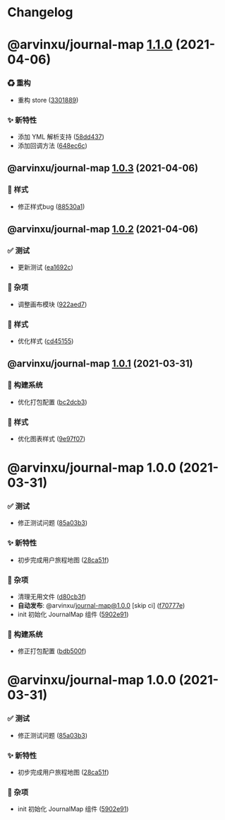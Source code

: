 # Changelog

# @arvinxu/journal-map [1.1.0](https://github.com/arvinxx/components/compare/@arvinxu/journal-map@1.0.3...@arvinxu/journal-map@1.1.0) (2021-04-06)


### ♻ 重构

* 重构 store ([3301889](https://github.com/arvinxx/components/commit/3301889))


### ✨ 新特性

* 添加 YML 解析支持 ([58dd437](https://github.com/arvinxx/components/commit/58dd437))
* 添加回调方法 ([648ec6c](https://github.com/arvinxx/components/commit/648ec6c))

## @arvinxu/journal-map [1.0.3](https://github.com/arvinxx/components/compare/@arvinxu/journal-map@1.0.2...@arvinxu/journal-map@1.0.3) (2021-04-06)


### 💄 样式

* 修正样式bug ([88530a1](https://github.com/arvinxx/components/commit/88530a1))

## @arvinxu/journal-map [1.0.2](https://github.com/arvinxx/components/compare/@arvinxu/journal-map@1.0.1...@arvinxu/journal-map@1.0.2) (2021-04-06)


### ✅ 测试

* 更新测试 ([ea1692c](https://github.com/arvinxx/components/commit/ea1692c))


### 🎫 杂项

* 调整画布模块 ([922aed7](https://github.com/arvinxx/components/commit/922aed7))


### 💄 样式

* 优化样式 ([cd45155](https://github.com/arvinxx/components/commit/cd45155))

## @arvinxu/journal-map [1.0.1](https://github.com/arvinxx/components/compare/@arvinxu/journal-map@1.0.0...@arvinxu/journal-map@1.0.1) (2021-03-31)


### 👷 构建系统

* 优化打包配置 ([bc2dcb3](https://github.com/arvinxx/components/commit/bc2dcb3))


### 💄 样式

* 优化图表样式 ([9e97f07](https://github.com/arvinxx/components/commit/9e97f07))

# @arvinxu/journal-map 1.0.0 (2021-03-31)


### ✅ 测试

* 修正测试问题 ([85a03b3](https://github.com/arvinxx/components/commit/85a03b3))


### ✨ 新特性

* 初步完成用户旅程地图 ([28ca51f](https://github.com/arvinxx/components/commit/28ca51f))


### 🎫 杂项

* 清理无用文件 ([d80cb3f](https://github.com/arvinxx/components/commit/d80cb3f))
* **自动发布**: @arvinxu/journal-map@1.0.0 [skip ci] ([f70777e](https://github.com/arvinxx/components/commit/f70777e))
* init 初始化 JournalMap 组件 ([5902e91](https://github.com/arvinxx/components/commit/5902e91))


### 👷 构建系统

* 修正打包配置 ([bdb500f](https://github.com/arvinxx/components/commit/bdb500f))

# @arvinxu/journal-map 1.0.0 (2021-03-31)


### ✅ 测试

* 修正测试问题 ([85a03b3](https://github.com/arvinxx/components/commit/85a03b3))


### ✨ 新特性

* 初步完成用户旅程地图 ([28ca51f](https://github.com/arvinxx/components/commit/28ca51f))


### 🎫 杂项

* init 初始化 JournalMap 组件 ([5902e91](https://github.com/arvinxx/components/commit/5902e91))
